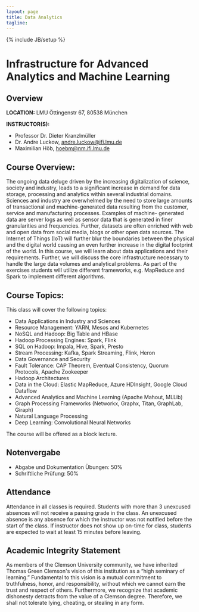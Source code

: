 ```yaml
---
layout: page
title: Data Analytics
tagline: 
---
```

{% include JB/setup %}

# Infrastructure for Advanced Analytics and Machine Learning

## Overview

**LOCATION:** LMU Öttingenstr 67, 80538 München


**INSTRUCTOR(S):**  

* Professor Dr. Dieter Kranzlmüller
* Dr. Andre Luckow, <andre.luckow@ifi.lmu.de>
* Maximilian Höb, <hoebm@nm.ifi.lmu.de>



## Course Overview:

The ongoing data deluge driven by the increasing digitalization of science,
society and industry, leads to a significant increase in demand for data
storage, processing and analytics within several industrial domains. Sciences
and industry are overwhelmed by the need to store large amounts of
transactional and machine-generated data resulting from the customer, service
and manufacturing processes. Examples of machine- generated data are server
logs as well as sensor data that is generated in finer granularities and
frequencies. Further, datasets are often enriched with web and open data from
social media, blogs or other open data sources. The Internet of Things (IoT)
will further blur the boundaries between the physical and the digital world
causing an even further increase in the digital footprint of the world. In this
course, we will learn about data applications and their requirements. Further,
we will discuss the core infrastructure necessary to handle the large data
volumes and analytical problems. As part of the exercises students will utilize
different frameworks, e.g. MapReduce and Spark to implement different
algorithms.

## Course Topics:

This class will cover the following topics:

* Data Applications in Industry and Sciences
* Resource Management: YARN, Mesos and Kubernetes
* NoSQL and Hadoop: Big Table and HBase
* Hadoop Processing Engines: Spark, Flink
* SQL on Hadoop: Impala, Hive, Spark, Presto
* Stream Processing: Kafka, Spark Streaming, Flink, Heron
* Data Governance and Security
* Fault Tolerance: CAP Theorem, Eventual Consistency, Quorum Protocols, Apache Zookeeper
* Hadoop Architectures
* Data in the Cloud: Elastic MapReduce, Azure HDInsight, Google Cloud Dataflow
* Advanced Analytics and Machine Learning (Apache Mahout, MLLib)
* Graph Processing Frameworks (Networkx, Graphx, Titan, GraphLab, Giraph)
* Natural Language Processing
* Deep Learning: Convolutional Neural Networks

The course will be offered as a block lecture.

## Notenvergabe

* Abgabe und Dokumentation Übungen: 50%
* Schriftliche Prüfung: 50%


## Attendance

Attendance in all classes is required. Students with more than 3 unexcused absences will not receive a passing grade in the class. An unexcused absence is any absence for which the instructor was not notified before the start of the class. If instructor does not show up on-time for class, students are expected to wait at least 15 minutes before leaving.


## Academic Integrity Statement 

As members of the Clemson University community, we have inherited Thomas Green Clemson's vision of this institution as a “high seminary of learning.” Fundamental to this vision is a mutual commitment to truthfulness, honor, and responsibility, without which we cannot earn the trust and respect of others. Furthermore, we recognize that academic dishonesty detracts from the value of a Clemson degree. Therefore, we shall not tolerate lying, cheating, or stealing in any form.



